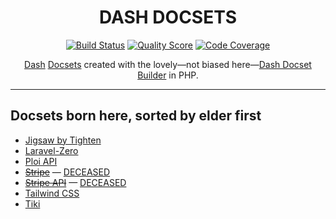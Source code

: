 <h1 align="center">DASH DOCSETS</h1>

<p align="center">
    <a href="https://travis-ci.com/godbout/dash-docsets"><img src="https://img.shields.io/travis/com/godbout/dash-docsets/master.svg?style=flat-square" alt="Build Status"></a>
    <a href="https://scrutinizer-ci.com/g/godbout/dash-docsets"><img src="https://img.shields.io/scrutinizer/g/godbout/dash-docsets.svg?style=flat-square" alt="Quality Score"></a>
    <a href="https://scrutinizer-ci.com/g/godbout/dash-docsets"><img src="https://scrutinizer-ci.com/g/godbout/dash-docsets/badges/coverage.png?b=master" alt="Code Coverage"></a>
</p>

<p align="center">
    <a href="https://kapeli.com/dash">Dash</a> <a href="https://kapeli.com/docsets">Docsets</a> created with the lovely—not biased here—<a href="https://github.com/godbout/dash-docset-builder">Dash Docset Builder</a> in PHP.
</p>

___

## Docsets born here, sorted by elder first

* [Jigsaw by Tighten](https://jigsaw.tighten.co/docs/installation/)
* [Laravel-Zero](https://laravel-zero.com/docs/introduction/)
* [Ploi API](https://developers.ploi.io/)
* ~~[Stripe](https://stripe.com/docs)~~ — [DECEASED](https://github.com/godbout/dash-docset-builder/tree/stripe/storage/stripe)
* ~~[Stripe API](https://stripe.com/docs/api)~~ — [DECEASED](https://github.com/godbout/dash-docset-builder/tree/stripe-api/storage/stripe-api)
* [Tailwind CSS](https://tailwindcss.com/docs/installation/)
* [Tiki](https://doc.tiki.org/All-the-Documentation)
